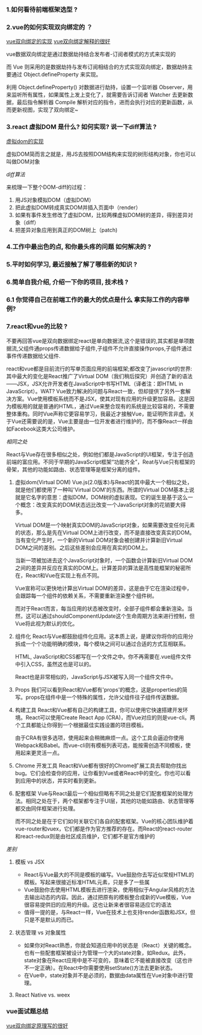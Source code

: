 ### 1.如何看待前端框架选型 ?
### 2.vue的如何实现双向绑定的 ？
[vue双向绑定的实现](https://www.jianshu.com/p/f194619f6f26)
[vue双向绑定解释的很好](https://juejin.im/post/5bd027b0f265da0aba70f787)

  vue数据双向绑定是通过数据劫持结合发布者-订阅者模式的方式来实现的

  

  而 Vue 则采用的是数据劫持与发布订阅相结合的方式实现双向绑定，数据劫持主要通过 Object.defineProperty 来实现。

  利用 Object.defineProperty() 对数据进行劫持，设置一个监听器 Observer，用来监听所有属性，如果属性上发上变化了，就需要告诉订阅者 Watcher 去更新数据，最后指令解析器 Compile 解析对应的指令，进而会执行对应的更新函数，从而更新视图，实现了双向绑定~



  ### 3.react 虚拟DOM 是什么? 如何实现? 说一下diff算法 ?

  [虚拟dom的实现](虚拟DOM简而言之就是，用JS去按照DOM结构来实现的树形结构对象，你也可以叫做DOM对象)

  虚拟DOM简而言之就是，用JS去按照DOM结构来实现的树形结构对象，你也可以叫做DOM对象

  *diff算法*

  来梳理一下整个DOM-diff的过程：

  1. 用JS对象模拟DOM（虚拟DOM）
  2. 把此虚拟DOM转成真实DOM并插入页面中（render）
  3. 如果有事件发生修改了虚拟DOM，比较两棵虚拟DOM树的差异，得到差异对象（diff）
  4. 把差异对象应用到真正的DOM树上（patch)

### 4.工作中最出色的点, 和你最头疼的问题 如何解决的 ?
### 5.平时如何学习, 最近接触了解了哪些新的知识 ?
### 6.简单自我介绍, 介绍一下你的项目, 技术栈 ?
### 6.1 你觉得自己在前端工作的最大的优点是什么 拿实际工作的内容举例?
### 7.react和vue的比较 ?
不要再回答vue是双向数据绑定react是单向数据流,这个是错误的,其实都是单项数据流,父组件通props传递数据给子组件,子组件不允许直接操作props,子组件通过事件传递数据给父组件.

react和vue都是目前流行的写单页面应用的前端框架;都改变了javascript的世界:其中最大的变化是React推广了Virtual DOM（我们稍后探究）并创造了新的语法——JSX，JSX允许开发者在JavaScript中书写HTML（译者注：即HTML in JavaScript）。WAT?
Vue致力解决的问题与React一致，但却提供了另外一套解决方案。Vue使用模板系统而不是JSX，使其对现有应用的升级更加容易。这是因为模板用的就是普通的HTML，通过Vue来整合现有的系统是比较容易的，不需要整体重构。同时Vue声称它更容易学习，我最近才接触Vue，能证明所言非虚。关于Vue还需要说的是，Vue主要是由一位开发者进行维护的，而不像React一样由如Facebook这类大公司维护。

*相同之处*

React与Vue存在很多相似之处，例如他们都是JavaScript的UI框架，专注于创造前端的富应用。不同于早期的JavaScript框架“功能齐全”，Reat与Vue只有框架的骨架，其他的功能如路由、状态管理等是框架分离的组件。

1. 虚拟dom(Virtual DOM)
    Vue.js(2.0版本)与React的其中最大一个相似之处，就是他们都使用了一种叫'Virtual DOM'的东西。所谓的Virtual DOM基本上说就是它名字的意思：虚拟DOM，DOM树的虚拟表现。它的诞生是基于这么一个概念：改变真实的DOM状态远比改变一个JavaScript对象的花销要大得多。

    Virtual DOM是一个映射真实DOM的JavaScript对象，如果需要改变任何元素的状态，那么是先在Virtual DOM上进行改变，而不是直接改变真实的DOM。当有变化产生时，一个新的Virtual DOM对象会被创建并计算新旧Virtual DOM之间的差别。之后这些差别会应用在真实的DOM上。

    当新一项被加进去这个JavaScript对象时，一个函数会计算新旧Virtual DOM之间的差异并反应在真实的DOM上。计算差异的算法是高性能框架的秘密所在，React和Vue在实现上有点不同。

    Vue宣称可以更快地计算出Virtual DOM的差异，这是由于它在渲染过程中，会跟踪每一个组件的依赖关系，不需要重新渲染整个组件树。

    而对于React而言，每当应用的状态被改变时，全部子组件都会重新渲染。当然，这可以通过shouldComponentUpdate这个生命周期方法来进行控制，但Vue将此视为默认的优化。

2. 组件化
    React与Vue都鼓励组件化应用。这本质上说，是建议你将你的应用分拆成一个个功能明确的模块，每个模块之间可以通过合适的方式互相联系。

    HTML, JavaScript和CSS都写在一个文件之中。你不再需要在.vue组件文件中引入CSS，虽然这也是可以的。

    React也是非常相似的，JavaScript与JSX被写入同一个组件文件中。

3. Props
   我们可以看到React和Vue都有'props'的概念，这是properties的简写。props在组件中是一个特殊的属性，允许父组件往子组件传送数据。
4. 构建工具
   React和Vue都有自己的构建工具，你可以使用它快速搭建开发环境。React可以使用Create React App (CRA)，而Vue对应的则是vue-cli。两个工具都能让你得到一个根据最佳实践设置的项目模板。

    由于CRA有很多选项，使用起来会稍微麻烦一点。这个工具会逼迫你使用Webpack和Babel。而vue-cli则有模板列表可选，能按需创造不同模板，使用起来更灵活一点。
5. Chrome 开发工具
      React和Vue都有很好的Chrome扩展工具去帮助你找出bug。它们会检查你的应用，让你看到Vue或者React中的变化。你也可以看到应用中的状态，并实时看到更新。
6. 配套框架
    Vue与React最后一个相似但略有不同之处是它们配套框架的处理方法。相同之处在于，两个框架都专注于UI层，其他的功能如路由、状态管理等都交由同伴框架进行处理。

    而不同之处是在于它们如何关联它们各自的配套框架。Vue的核心团队维护着vue-router和vuex，它们都是作为官方推荐的存在。而React的react-router和react-redux则是由社区成员维护，它们都不是官方维护的

*差别*

1. 模板 vs JSX
   - React与Vue最大的不同是模板的编写。Vue鼓励你去写近似常规HTML的模板。写起来很接近标准HTML元素，只是多了一些属
   - Vue鼓励你去使用HTML模板去进行渲染，使用相似于Angular风格的方法去输出动态的内容。因此，通过把原有的模板整合成新的Vue模板，Vue很容易提供旧的应用的升级。这也让新来者很容易适应它的语法
   - 值得一提的是，与React一样，Vue在技术上也支持render函数和JSX，但只是不是默认的而已。

2. 状态管理 vs 对象属性
     - 如果你对React熟悉，你就会知道应用中的状态是（React）关键的概念。也有一些配套框架被设计为管理一个大的state对象，如Redux。此外，state对象在React应用中是不可变的，意味着它不能被直接改变（这也许不一定正确）。在React中你需要使用setState()方法去更新状态。
     - 在Vue中，state对象并不是必须的，数据由data属性在Vue对象中进行管理。
3. React Native vs. weex




### vue面试题总结  
[vue双向绑定原理写的很好](https://segmentfault.com/a/1190000016344599?utm_source=tag-newest)